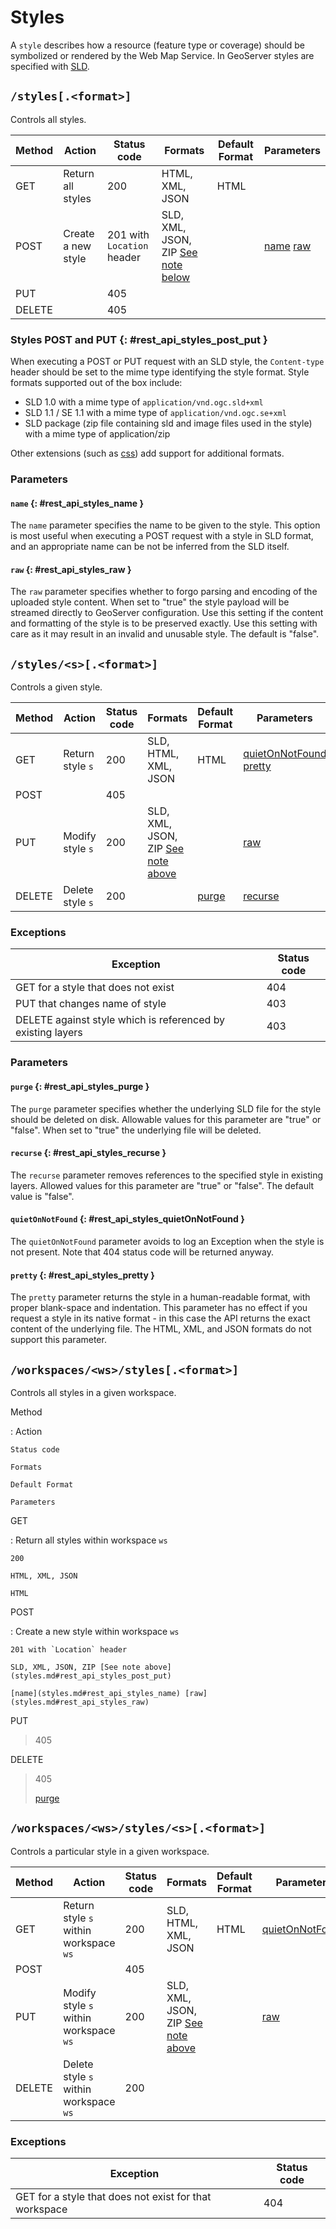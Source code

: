 # Styles

A `style` describes how a resource (feature type or coverage) should be symbolized or rendered by the Web Map Service. In GeoServer styles are specified with [SLD](../../styling/index.md).

## `/styles[.<format>]`

Controls all styles.

| Method | Action             | Status code                | Formats                                                                   | Default Format | Parameters                                                                    |
|--------|--------------------|----------------------------|---------------------------------------------------------------------------|----------------|-------------------------------------------------------------------------------|
| GET    | Return all styles  | 200                        | HTML, XML, JSON                                                           | HTML           |                                                                               |
| POST   | Create a new style | 201 with `Location` header | SLD, XML, JSON, ZIP [See note below](styles.md#rest_api_styles_post_put) |                | [name](styles.md#rest_api_styles_name) [raw](styles.md#rest_api_styles_raw) |
| PUT    |                    | 405                        |                                                                           |                |                                                                               |
| DELETE |                    | 405                        |                                                                           |                |                                                                               |

### Styles POST and PUT {: #rest_api_styles_post_put }

When executing a POST or PUT request with an SLD style, the `Content-type` header should be set to the mime type identifying the style format. Style formats supported out of the box include:

-   SLD 1.0 with a mime type of `application/vnd.ogc.sld+xml`
-   SLD 1.1 / SE 1.1 with a mime type of `application/vnd.ogc.se+xml`
-   SLD package (zip file containing sld and image files used in the style) with a mime type of application/zip

Other extensions (such as [css](../../styling/css/index.md)) add support for additional formats.

### Parameters

#### `name` {: #rest_api_styles_name }

The `name` parameter specifies the name to be given to the style. This option is most useful when executing a POST request with a style in SLD format, and an appropriate name can be not be inferred from the SLD itself.

#### `raw` {: #rest_api_styles_raw }

The `raw` parameter specifies whether to forgo parsing and encoding of the uploaded style content. When set to "true" the style payload will be streamed directly to GeoServer configuration. Use this setting if the content and formatting of the style is to be preserved exactly. Use this setting with care as it may result in an invalid and unusable style. The default is "false".

## `/styles/<s>[.<format>]`

Controls a given style.

| Method | Action           | Status code | Formats                                                                   | Default Format                            | Parameters                                                                                                |
|--------|------------------|-------------|---------------------------------------------------------------------------|-------------------------------------------|-----------------------------------------------------------------------------------------------------------|
| GET    | Return style `s` | 200         | SLD, HTML, XML, JSON                                                      | HTML                                      | [quietOnNotFound](styles.md#rest_api_styles_quietOnNotFound) [pretty](styles.md#rest_api_styles_pretty) |
| POST   |                  | 405         |                                                                           |                                           |                                                                                                           |
| PUT    | Modify style `s` | 200         | SLD, XML, JSON, ZIP [See note above](styles.md#rest_api_styles_post_put) |                                           | [raw](styles.md#rest_api_styles_raw)                                                                     |
| DELETE | Delete style `s` | 200         |                                                                           | [purge](styles.md#rest_api_styles_purge) | [recurse](styles.md#rest_api_styles_recurse)                                                             |

### Exceptions

| Exception                                                   | Status code |
|-------------------------------------------------------------|-------------|
| GET for a style that does not exist                         | 404         |
| PUT that changes name of style                              | 403         |
| DELETE against style which is referenced by existing layers | 403         |

### Parameters

#### `purge` {: #rest_api_styles_purge }

The `purge` parameter specifies whether the underlying SLD file for the style should be deleted on disk. Allowable values for this parameter are "true" or "false". When set to "true" the underlying file will be deleted.

#### `recurse` {: #rest_api_styles_recurse }

The `recurse` parameter removes references to the specified style in existing layers. Allowed values for this parameter are "true" or "false". The default value is "false".

#### `quietOnNotFound` {: #rest_api_styles_quietOnNotFound }

The `quietOnNotFound` parameter avoids to log an Exception when the style is not present. Note that 404 status code will be returned anyway.

#### `pretty` {: #rest_api_styles_pretty }

The `pretty` parameter returns the style in a human-readable format, with proper blank-space and indentation. This parameter has no effect if you request a style in its native format - in this case the API returns the exact content of the underlying file. The HTML, XML, and JSON formats do not support this parameter.

## `/workspaces/<ws>/styles[.<format>]`

Controls all styles in a given workspace.

Method

:   Action

    Status code

    Formats

    Default Format

    Parameters

GET

:   Return all styles within workspace `ws`

    200

    HTML, XML, JSON

    HTML

POST

:   Create a new style within workspace `ws`

    201 with `Location` header

    SLD, XML, JSON, ZIP [See note above](styles.md#rest_api_styles_post_put)

    [name](styles.md#rest_api_styles_name) [raw](styles.md#rest_api_styles_raw)

PUT

> 405

DELETE

> 405
>
> [purge](styles.md#rest_api_styles_purge)

## `/workspaces/<ws>/styles/<s>[.<format>]`

Controls a particular style in a given workspace.

| Method | Action                                 | Status code | Formats                                                                   | Default Format | Parameters                                                    |
|--------|----------------------------------------|-------------|---------------------------------------------------------------------------|----------------|---------------------------------------------------------------|
| GET    | Return style `s` within workspace `ws` | 200         | SLD, HTML, XML, JSON                                                      | HTML           | [quietOnNotFound](styles.md#rest_api_styles_quietOnNotFound) |
| POST   |                                        | 405         |                                                                           |                |                                                               |
| PUT    | Modify style `s` within workspace `ws` | 200         | SLD, XML, JSON, ZIP [See note above](styles.md#rest_api_styles_post_put) |                | [raw](styles.md#rest_api_styles_raw)                         |
| DELETE | Delete style `s` within workspace `ws` | 200         |                                                                           |                |                                                               |

### Exceptions

| Exception                                              | Status code |
|--------------------------------------------------------|-------------|
| GET for a style that does not exist for that workspace | 404         |
